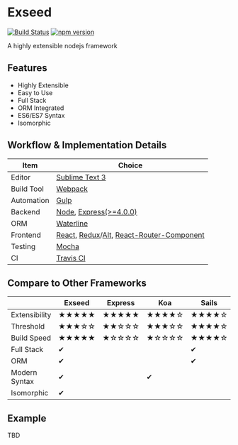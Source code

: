 # Exseed

[![Build Status](https://travis-ci.org/exseed/exseed.svg?branch=master)](https://travis-ci.org/exseed/exseed) [![npm version](https://badge.fury.io/js/exseed.svg)](https://badge.fury.io/js/exseed)

A highly extensible nodejs framework

## Features

- Highly Extensible
- Easy to Use
- Full Stack
- ORM Integrated
- ES6/ES7 Syntax
- Isomorphic

## Workflow & Implementation Details

| Item       | Choice |
|------------|--------|
| Editor     | [Sublime Text 3](http://www.sublimetext.com/3) |
| Build Tool | [Webpack](https://github.com/webpack/webpack) |
| Automation | [Gulp](https://github.com/gulpjs/gulp) |
| Backend    | [Node](https://nodejs.org/en/), [Express(>=4.0.0)](http://expressjs.com/) |
| ORM        | [Waterline](https://github.com/balderdashy/waterline) |
| Frontend   | [React](https://facebook.github.io/react/), [Redux](https://github.com/rackt/redux)/[Alt](http://alt.js.org/), [React-Router-Component](https://github.com/STRML/react-router-component) |
| Testing    | [Mocha](https://mochajs.org/) |
| CI         | [Travis CI](https://travis-ci.org/) |

## Compare to Other Frameworks

|               | Exseed   | Express | Koa    | Sails  | Hapi   |
| ------------- | ------ | ------- | ------ | ------ | ------ |
| Extensibility | ★★★★★ | ★★★★★ | ★★★★☆ | ★★★★☆ | ★★★★☆ |
| Threshold     | ★★★☆☆ | ★★☆☆☆ | ★★★☆☆ | ★★★★☆ | ★★☆☆☆ |
| Build Speed   | ★★★★★ | ★☆☆☆☆ | ★☆☆☆☆ | ★★★★☆ | ★☆☆☆☆ |
| Full Stack    | ✔      |         |        | ✔      |        |
| ORM           | ✔      |         |        | ✔      |        |
| Modern Syntax | ✔      |         | ✔      |        |        |
| Isomorphic    | ✔      |         |        |        |        |

## Example

TBD